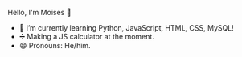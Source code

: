  Hello, I'm Moises 👋

- 🌱 I’m currently learning Python, JavaScript, HTML, CSS, MySQL!
- ➗ Making a JS calculator at the moment.
- 😄 Pronouns: He/him.
<!-- 🔭 I’m currently working on ...
- 👯 I’m looking to collaborate on ...
- 🤔 I’m looking for help with ...
- 💬 Ask me about ...
- 📫 How to reach me: ...
- ⚡ Fun fact: ...
-->
